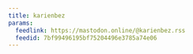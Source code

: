 ```yaml
---
title: karienbez
params:
  feedlink: https://mastodon.online/@karienbez.rss
  feedid: 7bf99496195bf75204496e3785a74e06
---
```

